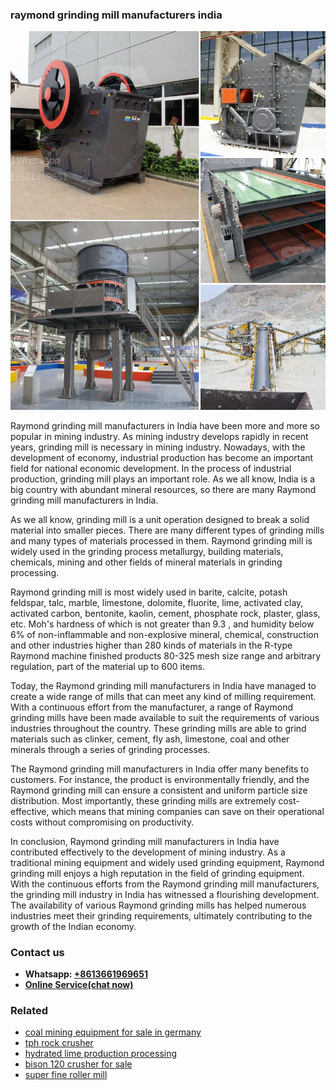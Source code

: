 <h3>raymond grinding mill manufacturers india</h3><img src='1706773559.jpg' alt=''><p>Raymond grinding mill manufacturers in India have been more and more so popular in mining industry. As mining industry develops rapidly in recent years, grinding mill is necessary in mining industry. Nowadays, with the development of economy, industrial production has become an important field for national economic development. In the process of industrial production, grinding mill plays an important role. As we all know, India is a big country with abundant mineral resources, so there are many Raymond grinding mill manufacturers in India.</p><p>As we all know, grinding mill is a unit operation designed to break a solid material into smaller pieces. There are many different types of grinding mills and many types of materials processed in them. Raymond grinding mill is widely used in the grinding process metallurgy, building materials, chemicals, mining and other fields of mineral materials in grinding processing.</p><p>Raymond grinding mill is most widely used in barite, calcite, potash feldspar, talc, marble, limestone, dolomite, fluorite, lime, activated clay, activated carbon, bentonite, kaolin, cement, phosphate rock, plaster, glass, etc. Moh's hardness of which is not greater than 9.3 , and humidity below 6% of non-inflammable and non-explosive mineral, chemical, construction and other industries higher than 280 kinds of materials in the R-type Raymond machine finished products 80-325 mesh size range and arbitrary regulation, part of the material up to 600 items.</p><p>Today, the Raymond grinding mill manufacturers in India have managed to create a wide range of mills that can meet any kind of milling requirement. With a continuous effort from the manufacturer, a range of Raymond grinding mills have been made available to suit the requirements of various industries throughout the country. These grinding mills are able to grind materials such as clinker, cement, fly ash, limestone, coal and other minerals through a series of grinding processes.</p><p>The Raymond grinding mill manufacturers in India offer many benefits to customers. For instance, the product is environmentally friendly, and the Raymond grinding mill can ensure a consistent and uniform particle size distribution. Most importantly, these grinding mills are extremely cost-effective, which means that mining companies can save on their operational costs without compromising on productivity.</p><p>In conclusion, Raymond grinding mill manufacturers in India have contributed effectively to the development of mining industry. As a traditional mining equipment and widely used grinding equipment, Raymond grinding mill enjoys a high reputation in the field of grinding equipment. With the continuous efforts from the Raymond grinding mill manufacturers, the grinding mill industry in India has witnessed a flourishing development. The availability of various Raymond grinding mills has helped numerous industries meet their grinding requirements, ultimately contributing to the growth of the Indian economy.</p><h3>Contact us</h3><ul><li><strong>Whatsapp:&nbsp;<a href="https://wa.me/8613661969651">+8613661969651</a></strong></li><li><a href="https://swt.shibang-china.com/?git&amp;zhl&amp;raymond grinding mill manufacturers india"><strong>Online Service(chat now)</strong></a></li></ul><h3>Related</h3><ul><li><a href='coal mining equipment for sale in germany.md'>coal mining equipment for sale in germany</a></li><li><a href='tph rock crusher.md'>tph rock crusher</a></li><li><a href='hydrated lime production processing.md'>hydrated lime production processing</a></li><li><a href='bison 120 crusher for sale.md'>bison 120 crusher for sale</a></li><li><a href='super fine roller mill.md'>super fine roller mill</a></li></ul>